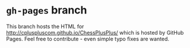 `gh-pages` branch
=================

This branch hosts the HTML for http://cpluspluscom.github.io/ChessPlusPlus/ which is hosted by GitHub Pages. Feel free to contribute - even simple typo fixes are wanted.
